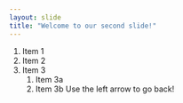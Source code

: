 ```yaml
---
layout: slide
title: "Welcome to our second slide!"
---
```

1. Item 1
1. Item 2
1. Item 3
   1. Item 3a
   1. Item 3b
Use the left arrow to go back!
